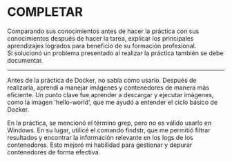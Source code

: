 # COMPLETAR  
Comparando sus conocimientos antes de hacer la práctica con sus conocimientos después de hacer la tarea, explicar los principales aprendizajes logrados para beneficio de su formación profesional.  
Si solucionó un problema presentado al realizar la práctica también se debe documentar.

----------

Antes de la práctica de Docker, no sabía cómo usarlo. Después de realizarla, aprendí a manejar imágenes y contenedores de manera más eficiente. Un punto clave fue aprender a descargar y ejecutar imágenes, como la imagen 'hello-world', que me ayudó a entender el ciclo básico de Docker.

En la práctica, se mencionó el término grep, pero no es válido usarlo en Windows. En su lugar, utilicé el comando findstr, que me permitió filtrar resultados y encontrar la información relevante en los logs de los contenedores. Esto mejoró mi habilidad para gestionar y depurar contenedores de forma efectiva.
